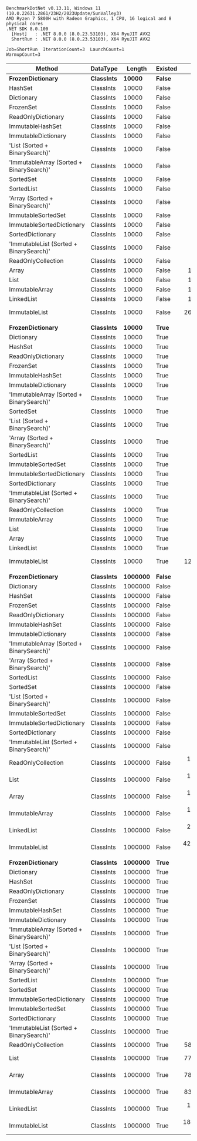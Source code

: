 ```

BenchmarkDotNet v0.13.11, Windows 11 (10.0.22631.2861/23H2/2023Update/SunValley3)
AMD Ryzen 7 5800H with Radeon Graphics, 1 CPU, 16 logical and 8 physical cores
.NET SDK 8.0.100
  [Host]   : .NET 8.0.0 (8.0.23.53103), X64 RyuJIT AVX2
  ShortRun : .NET 8.0.0 (8.0.23.53103), X64 RyuJIT AVX2

Job=ShortRun  IterationCount=3  LaunchCount=1  
WarmupCount=3  

```
| Method                                   | DataType  | Length  | Existed | Mean              | Error              | StdDev          | Allocated |
|----------------------------------------- |---------- |-------- |-------- |------------------:|-------------------:|----------------:|----------:|
| **FrozenDictionary**                         | **ClassInts** | **10000**   | **False**   |          **3.770 ns** |          **0.4664 ns** |       **0.0256 ns** |         **-** |
| HashSet                                  | ClassInts | 10000   | False   |          5.940 ns |          0.8974 ns |       0.0492 ns |         - |
| Dictionary                               | ClassInts | 10000   | False   |          6.066 ns |          0.4782 ns |       0.0262 ns |         - |
| FrozenSet                                | ClassInts | 10000   | False   |          7.337 ns |          0.6398 ns |       0.0351 ns |         - |
| ReadOnlyDictionary                       | ClassInts | 10000   | False   |          8.597 ns |          0.7815 ns |       0.0428 ns |         - |
| ImmutableHashSet                         | ClassInts | 10000   | False   |         12.231 ns |          3.6884 ns |       0.2022 ns |         - |
| ImmutableDictionary                      | ClassInts | 10000   | False   |         14.820 ns |          0.8342 ns |       0.0457 ns |         - |
| &#39;List (Sorted + BinarySearch)&#39;           | ClassInts | 10000   | False   |         42.861 ns |          7.7664 ns |       0.4257 ns |         - |
| &#39;ImmutableArray (Sorted + BinarySearch)&#39; | ClassInts | 10000   | False   |         46.586 ns |          6.9323 ns |       0.3800 ns |         - |
| SortedSet                                | ClassInts | 10000   | False   |         48.218 ns |          2.5211 ns |       0.1382 ns |         - |
| SortedList                               | ClassInts | 10000   | False   |         48.960 ns |          6.5928 ns |       0.3614 ns |         - |
| &#39;Array (Sorted + BinarySearch)&#39;          | ClassInts | 10000   | False   |         53.392 ns |         17.7888 ns |       0.9751 ns |         - |
| ImmutableSortedSet                       | ClassInts | 10000   | False   |         61.179 ns |          1.3570 ns |       0.0744 ns |         - |
| ImmutableSortedDictionary                | ClassInts | 10000   | False   |         63.969 ns |          1.3365 ns |       0.0733 ns |         - |
| SortedDictionary                         | ClassInts | 10000   | False   |         83.317 ns |          2.9880 ns |       0.1638 ns |         - |
| &#39;ImmutableList (Sorted + BinarySearch)&#39;  | ClassInts | 10000   | False   |         99.164 ns |         10.0219 ns |       0.5493 ns |         - |
| ReadOnlyCollection                       | ClassInts | 10000   | False   |      7,230.557 ns |        656.5635 ns |      35.9885 ns |         - |
| Array                                    | ClassInts | 10000   | False   |     16,626.595 ns |        285.5049 ns |      15.6495 ns |         - |
| List                                     | ClassInts | 10000   | False   |     16,649.606 ns |        353.1064 ns |      19.3550 ns |         - |
| ImmutableArray                           | ClassInts | 10000   | False   |     16,780.195 ns |      1,099.2721 ns |      60.2548 ns |         - |
| LinkedList                               | ClassInts | 10000   | False   |     17,176.994 ns |        707.8357 ns |      38.7989 ns |         - |
| ImmutableList                            | ClassInts | 10000   | False   |    267,576.438 ns |    112,448.5778 ns |   6,163.6860 ns |         - |
|                                          |           |         |         |                   |                    |                 |           |
| **FrozenDictionary**                         | **ClassInts** | **10000**   | **True**    |          **7.438 ns** |          **0.5708 ns** |       **0.0313 ns** |         **-** |
| Dictionary                               | ClassInts | 10000   | True    |          9.718 ns |          2.2983 ns |       0.1260 ns |         - |
| HashSet                                  | ClassInts | 10000   | True    |          9.898 ns |          1.0376 ns |       0.0569 ns |         - |
| ReadOnlyDictionary                       | ClassInts | 10000   | True    |         12.273 ns |          0.7681 ns |       0.0421 ns |         - |
| FrozenSet                                | ClassInts | 10000   | True    |         13.129 ns |          2.2271 ns |       0.1221 ns |         - |
| ImmutableHashSet                         | ClassInts | 10000   | True    |         19.622 ns |          4.4297 ns |       0.2428 ns |         - |
| ImmutableDictionary                      | ClassInts | 10000   | True    |         21.347 ns |          3.3531 ns |       0.1838 ns |         - |
| &#39;ImmutableArray (Sorted + BinarySearch)&#39; | ClassInts | 10000   | True    |         46.302 ns |          3.0365 ns |       0.1664 ns |         - |
| SortedSet                                | ClassInts | 10000   | True    |         49.645 ns |          3.8293 ns |       0.2099 ns |         - |
| &#39;List (Sorted + BinarySearch)&#39;           | ClassInts | 10000   | True    |         49.898 ns |         58.1870 ns |       3.1894 ns |         - |
| &#39;Array (Sorted + BinarySearch)&#39;          | ClassInts | 10000   | True    |         51.517 ns |         13.2461 ns |       0.7261 ns |         - |
| SortedList                               | ClassInts | 10000   | True    |         52.124 ns |          6.5596 ns |       0.3596 ns |         - |
| ImmutableSortedSet                       | ClassInts | 10000   | True    |         52.213 ns |          2.8010 ns |       0.1535 ns |         - |
| ImmutableSortedDictionary                | ClassInts | 10000   | True    |         54.088 ns |          3.9454 ns |       0.2163 ns |         - |
| SortedDictionary                         | ClassInts | 10000   | True    |         76.795 ns |         15.4817 ns |       0.8486 ns |         - |
| &#39;ImmutableList (Sorted + BinarySearch)&#39;  | ClassInts | 10000   | True    |         88.501 ns |          1.2290 ns |       0.0674 ns |         - |
| ReadOnlyCollection                       | ClassInts | 10000   | True    |      2,310.369 ns |        214.4501 ns |      11.7547 ns |         - |
| ImmutableArray                           | ClassInts | 10000   | True    |      6,730.176 ns |        420.8453 ns |      23.0679 ns |         - |
| List                                     | ClassInts | 10000   | True    |      6,798.684 ns |        823.1357 ns |      45.1188 ns |         - |
| Array                                    | ClassInts | 10000   | True    |      7,784.864 ns |        302.1104 ns |      16.5597 ns |         - |
| LinkedList                               | ClassInts | 10000   | True    |      8,925.238 ns |      6,802.8547 ns |     372.8874 ns |         - |
| ImmutableList                            | ClassInts | 10000   | True    |    121,761.241 ns |     96,766.1400 ns |   5,304.0787 ns |         - |
|                                          |           |         |         |                   |                    |                 |           |
| **FrozenDictionary**                         | **ClassInts** | **1000000** | **False**   |          **3.822 ns** |          **0.1103 ns** |       **0.0060 ns** |         **-** |
| Dictionary                               | ClassInts | 1000000 | False   |          5.897 ns |          0.3752 ns |       0.0206 ns |         - |
| HashSet                                  | ClassInts | 1000000 | False   |          6.288 ns |          1.6799 ns |       0.0921 ns |         - |
| FrozenSet                                | ClassInts | 1000000 | False   |          7.278 ns |          0.4489 ns |       0.0246 ns |         - |
| ReadOnlyDictionary                       | ClassInts | 1000000 | False   |          8.713 ns |          0.9137 ns |       0.0501 ns |         - |
| ImmutableHashSet                         | ClassInts | 1000000 | False   |         28.444 ns |          3.3050 ns |       0.1812 ns |         - |
| ImmutableDictionary                      | ClassInts | 1000000 | False   |         30.536 ns |          1.5363 ns |       0.0842 ns |         - |
| &#39;ImmutableArray (Sorted + BinarySearch)&#39; | ClassInts | 1000000 | False   |         68.552 ns |          4.9782 ns |       0.2729 ns |         - |
| &#39;Array (Sorted + BinarySearch)&#39;          | ClassInts | 1000000 | False   |         69.984 ns |          4.2618 ns |       0.2336 ns |         - |
| SortedList                               | ClassInts | 1000000 | False   |         71.734 ns |          5.4040 ns |       0.2962 ns |         - |
| SortedSet                                | ClassInts | 1000000 | False   |         75.984 ns |         12.2380 ns |       0.6708 ns |         - |
| &#39;List (Sorted + BinarySearch)&#39;           | ClassInts | 1000000 | False   |         76.026 ns |          3.6770 ns |       0.2016 ns |         - |
| ImmutableSortedSet                       | ClassInts | 1000000 | False   |         98.345 ns |          1.9104 ns |       0.1047 ns |         - |
| ImmutableSortedDictionary                | ClassInts | 1000000 | False   |         99.744 ns |         20.8362 ns |       1.1421 ns |         - |
| SortedDictionary                         | ClassInts | 1000000 | False   |        126.242 ns |         11.6134 ns |       0.6366 ns |         - |
| &#39;ImmutableList (Sorted + BinarySearch)&#39;  | ClassInts | 1000000 | False   |        151.944 ns |          4.0269 ns |       0.2207 ns |         - |
| ReadOnlyCollection                       | ClassInts | 1000000 | False   |  1,381,790.321 ns |     67,339.7283 ns |   3,691.1177 ns |       2 B |
| List                                     | ClassInts | 1000000 | False   |  1,784,944.184 ns |    138,494.8308 ns |   7,591.3690 ns |       2 B |
| Array                                    | ClassInts | 1000000 | False   |  1,915,178.125 ns |     61,719.5367 ns |   3,383.0561 ns |       2 B |
| ImmutableArray                           | ClassInts | 1000000 | False   |  1,949,111.111 ns |    612,203.8988 ns |  33,556.9615 ns |       2 B |
| LinkedList                               | ClassInts | 1000000 | False   |  2,813,582.778 ns |    306,249.9328 ns |  16,786.5922 ns |       4 B |
| ImmutableList                            | ClassInts | 1000000 | False   | 42,162,602.778 ns | 12,278,102.4804 ns | 673,004.2276 ns |      61 B |
|                                          |           |         |         |                   |                    |                 |           |
| **FrozenDictionary**                         | **ClassInts** | **1000000** | **True**    |          **7.884 ns** |          **0.8290 ns** |       **0.0454 ns** |         **-** |
| Dictionary                               | ClassInts | 1000000 | True    |          9.667 ns |          0.0833 ns |       0.0046 ns |         - |
| HashSet                                  | ClassInts | 1000000 | True    |          9.774 ns |          1.1273 ns |       0.0618 ns |         - |
| ReadOnlyDictionary                       | ClassInts | 1000000 | True    |         12.248 ns |          0.4663 ns |       0.0256 ns |         - |
| FrozenSet                                | ClassInts | 1000000 | True    |         13.719 ns |          0.6898 ns |       0.0378 ns |         - |
| ImmutableHashSet                         | ClassInts | 1000000 | True    |         38.271 ns |          1.7521 ns |       0.0960 ns |         - |
| ImmutableDictionary                      | ClassInts | 1000000 | True    |         40.155 ns |         10.5589 ns |       0.5788 ns |         - |
| &#39;ImmutableArray (Sorted + BinarySearch)&#39; | ClassInts | 1000000 | True    |         68.121 ns |         10.2640 ns |       0.5626 ns |         - |
| &#39;List (Sorted + BinarySearch)&#39;           | ClassInts | 1000000 | True    |         68.622 ns |          3.5446 ns |       0.1943 ns |         - |
| &#39;Array (Sorted + BinarySearch)&#39;          | ClassInts | 1000000 | True    |         71.894 ns |          2.6377 ns |       0.1446 ns |         - |
| SortedList                               | ClassInts | 1000000 | True    |         73.106 ns |          4.8537 ns |       0.2660 ns |         - |
| SortedSet                                | ClassInts | 1000000 | True    |         76.810 ns |          1.7792 ns |       0.0975 ns |         - |
| ImmutableSortedDictionary                | ClassInts | 1000000 | True    |         83.416 ns |          0.4703 ns |       0.0258 ns |         - |
| ImmutableSortedSet                       | ClassInts | 1000000 | True    |         86.547 ns |         21.4445 ns |       1.1754 ns |         - |
| SortedDictionary                         | ClassInts | 1000000 | True    |        117.731 ns |          3.1444 ns |       0.1724 ns |         - |
| &#39;ImmutableList (Sorted + BinarySearch)&#39;  | ClassInts | 1000000 | True    |        137.309 ns |          1.7889 ns |       0.0981 ns |         - |
| ReadOnlyCollection                       | ClassInts | 1000000 | True    |    584,749.468 ns |     16,520.1352 ns |     905.5244 ns |         - |
| List                                     | ClassInts | 1000000 | True    |    773,331.814 ns |    134,716.6410 ns |   7,384.2737 ns |       1 B |
| Array                                    | ClassInts | 1000000 | True    |    787,062.348 ns |    604,383.1748 ns |  33,128.2812 ns |       1 B |
| ImmutableArray                           | ClassInts | 1000000 | True    |    837,320.226 ns |     55,797.7248 ns |   3,058.4616 ns |       1 B |
| LinkedList                               | ClassInts | 1000000 | True    |  1,197,720.443 ns |     27,554.4472 ns |   1,510.3522 ns |       1 B |
| ImmutableList                            | ClassInts | 1000000 | True    | 18,416,844.444 ns |    893,285.1361 ns |  48,963.9726 ns |      20 B |
